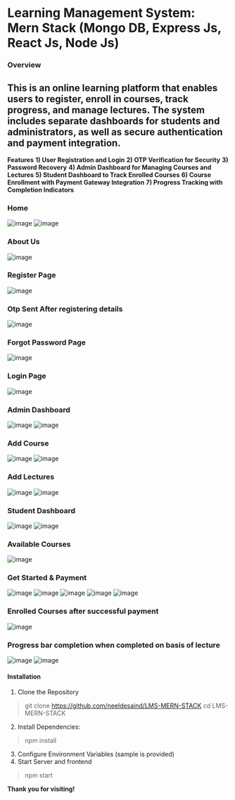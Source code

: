 # Learning Management System: Mern Stack (Mongo DB, Express Js, React Js, Node Js)
### Overview

## This is an online learning platform that enables users to register, enroll in courses, track progress, and manage lectures. The system includes separate dashboards for students and administrators, as well as secure authentication and payment integration.

**Features**
**1) User Registration and Login**
**2) OTP Verification for Security**
**3) Password Recovery**
**4) Admin Dashboard for Managing Courses and Lectures**
**5) Student Dashboard to Track Enrolled Courses**
**6) Course Enrollment with Payment Gateway Integration**
**7) Progress Tracking with Completion Indicators**

### Home
![image](https://github.com/user-attachments/assets/b28e0d2e-5e7d-44a8-b285-512cbf7a0832)
![image](https://github.com/user-attachments/assets/449650cb-cd69-45d1-ac7a-f7b5be40eb4b)


### About Us
![image](https://github.com/user-attachments/assets/2de729d8-3d25-4093-bec8-4a95b8151870)

### Register Page
![image](https://github.com/user-attachments/assets/25dc066e-9b31-4b08-86cf-446c771426ff)
### Otp Sent After registering details
![image](https://github.com/user-attachments/assets/ed3c1f8e-83b6-4c8d-9056-ff4a93ca75be)

### Forgot Password Page
![image](https://github.com/user-attachments/assets/eb4d3a34-aef1-4f46-9912-6b51645fcaa1)

### Login Page
![image](https://github.com/user-attachments/assets/4be56538-7e11-44f5-a90c-b7d02c017a98)


### Admin Dashboard
![image](https://github.com/user-attachments/assets/d9991be2-2ce5-49de-9adf-3c0e1e0718a0)
![image](https://github.com/user-attachments/assets/11c4e96f-15d7-4ce6-b159-762fc8ee8dc2)

### Add Course
![image](https://github.com/user-attachments/assets/286dfca7-1c79-45e7-ad8f-84eb88fd8562)
![image](https://github.com/user-attachments/assets/62fd0ae5-6517-44af-8242-7af5bdcfa750)

### Add Lectures
![image](https://github.com/user-attachments/assets/bb5fc384-9b7a-44ea-8d8b-f6989a2fcbd9)
![image](https://github.com/user-attachments/assets/b08f5be5-7fd5-49bd-a2dd-9a0b687ab56e)

### Student Dashboard
![image](https://github.com/user-attachments/assets/edd57c3f-7a2d-4750-887e-4419fc82faac)
![image](https://github.com/user-attachments/assets/8fd67184-91a6-4823-b3b1-ac31abb6d35d)

### Available Courses
![image](https://github.com/user-attachments/assets/b6dfab66-fd66-42fa-9470-7ee7aaa30ad2)

### Get Started & Payment
![image](https://github.com/user-attachments/assets/8fcee9bc-d48c-40c2-8d3b-7f6b1debccb3)
![image](https://github.com/user-attachments/assets/b8ebffdb-67e4-4350-a69e-aa231cd51db3)
![image](https://github.com/user-attachments/assets/eedc6fbd-141c-4478-88e6-457c4ad2a4dd)
![image](https://github.com/user-attachments/assets/c07de0db-0228-40cd-99ae-3b3dd3f838ae)
![image](https://github.com/user-attachments/assets/a685705f-112a-4ebd-88db-ce7d0c2245ca)

### Enrolled Courses after successful payment
![image](https://github.com/user-attachments/assets/15ff0fb9-76da-497e-9622-03d5a9168674)

### Progress bar completion when completed on basis of lecture
![image](https://github.com/user-attachments/assets/32dd6be5-8d6f-47f8-81af-e4b2fa7f94d7)
![image](https://github.com/user-attachments/assets/a193fbda-7f10-4a40-b20d-80dfe4a7e645)

#### Installation
1) Clone the Repository
>git clone https://github.com/neeldesaind/LMS-MERN-STACK
>cd LMS-MERN-STACK

2) Install Dependencies:
>npm install

3) Configure Environment Variables (sample is provided)
4) Start Server and frontend
>npm start

**Thank you for visiting!**
